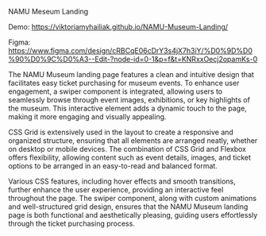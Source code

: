 NAMU Meseum Landing

Demo: https://viktoriamyhailiak.github.io/NAMU-Museum-Landing/

Figma: https://www.figma.com/design/cRBCqE06cDrY3s4jX7h3iY/%D0%9D%D0%90%D0%9C%D0%A3--Edit-?node-id=0-1&p=f&t=KNRxxOecj2opamKs-0

The NAMU Museum landing page features a clean and intuitive design that facilitates easy ticket purchasing for museum events. To enhance user engagement, a swiper component is integrated, allowing users to seamlessly browse through event images, exhibitions, or key highlights of the museum. This interactive element adds a dynamic touch to the page, making it more engaging and visually appealing.

CSS Grid is extensively used in the layout to create a responsive and organized structure, ensuring that all elements are arranged neatly, whether on desktop or mobile devices. The combination of CSS Grid and Flexbox offers flexibility, allowing content such as event details, images, and ticket options to be arranged in an easy-to-read and balanced format.

Various CSS features, including hover effects and smooth transitions, further enhance the user experience, providing an interactive feel throughout the page. The swiper component, along with custom animations and well-structured grid design, ensures that the NAMU Museum landing page is both functional and aesthetically pleasing, guiding users effortlessly through the ticket purchasing process.
